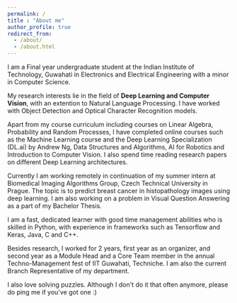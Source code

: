 ```yaml
---
permalink: /
title : "About me"
author_profile: true
redirect_from: 
  - /about/
  - /about.html
---
```


I am a Final year undergraduate student at the Indian Institute of Technology, Guwahati in Electronics and Electrical Engineering with a minor in Computer Science.
    
My research interests lie in the field of **Deep Learning and Computer Vision**, with an extention to Natural Language Processing. I have worked with Object Detection and Optical Character Recognition models.
    
Apart from my course curriculum including courses on Linear Algebra, Probability and Random Processes, I have completed online courses such as the Machine Learning course and the Deep Learning Specialization (DL.ai) by Andrew Ng, Data Structures and Algorithms, AI for Robotics and Introduction to Computer Vision. I also spend time reading research papers on different Deep Learning architectures.

Currently I am working remotely in continuation of my summer intern at Biomedical Imaging Algorithms Group, Czech Technical University in Prague. The topic is to predict breast cancer in histopathology images using deep learning. I am also working on a problem in Visual Question Answering as a part of my Bachelor Thesis.
    
I am a fast, dedicated learner with good time management abilities who is skilled in Python, with experience in frameworks such as Tensorflow and Keras, Java, C and C++.
    
Besides research, I worked for 2 years, first year as an organizer, and second year as a Module Head and a Core Team member in the annual Techno-Management fest of IIT Guwahati, Techniche. I am also the current Branch Representative of my department.
    
I also love solving puzzles. Although I don't do it that often anymore, please do ping me if you've got one :)
